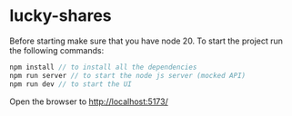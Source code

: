 # lucky-shares

Before starting make sure that you have node 20.
To start the project run the following commands:
```js
npm install // to install all the dependencies
npm run server // to start the node js server (mocked API)
npm run dev // to start the UI
```

Open the browser to [http://localhost:5173/](http://localhost:5173/)
